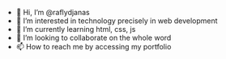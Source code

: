 - 👋 Hi, I’m @raflydjanas
- 👀 I’m interested in technology precisely in web development
- 🌱 I’m currently learning html, css, js 
- 💞️ I’m looking to collaborate on the whole word
- 📫 How to reach me by accessing my portfolio

<!---
raflydjanas/raflydjanas is a ✨ special ✨ repository because its `README.md` (this file) appears on your GitHub profile.
You can click the Preview link to take a look at your changes.
--->
